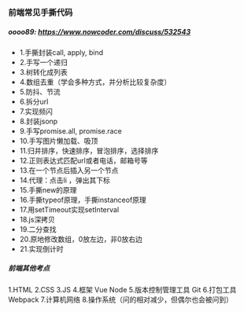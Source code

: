 ### 前端常见手撕代码
##### oooo89: https://www.nowcoder.com/discuss/532543

- 1.手撕封装call, apply, bind
- 2.手写一个递归
- 3.树转化成列表
- 4.数组去重（学会多种方式，并分析比较复杂度）
- 5.防抖、节流
- 6.拆分url
- 7.实现频闪
- 8.封装jsonp
- 9.手写promise.all, promise.race
- 10.手写图片懒加载、吸顶
- 11.归并排序，快速排序，冒泡排序，选择排序
- 12.正则表达式匹配url或者电话，邮箱号等
- 13.在一个节点后插入另一个节点
- 14.代理：点击li ，弹出其下标
- 15.手撕new的原理
- 16.手撕typeof原理，手撕instanceof原理
- 17.用setTimeout实现setInterval
- 18.js深拷贝
- 19.二分查找
- 20.原地修改数组，0放左边，非0放右边
- 21.实现倒计时

##### 前端其他考点
1.HTML
2.CSS
3.JS
4.框架 Vue Node
5.版本控制管理工具  Git
6.打包工具 Webpack
7.计算机网络
8.操作系统（问的相对减少，但偶尔也会被问到）